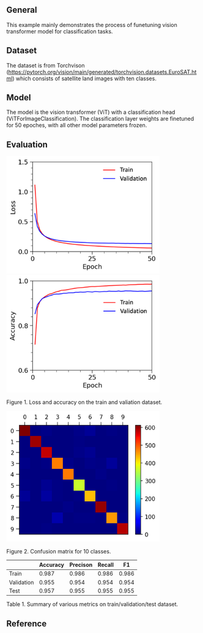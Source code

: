 ## General
This example mainly demonstrates the process of funetuning vision transformer model for classification tasks. 

## Dataset
The dataset is from Torchvison (https://pytorch.org/vision/main/generated/torchvision.datasets.EuroSAT.html) which consists of satellite land images with ten classes.

## Model
The model is the vision transformer (ViT) with a classification head (ViTForImageClassification). The classification layer weights are finetuned for 50 epoches, with all other model parameters frozen.

## Evaluation
<img src="figures/train_valid_loss.png" width="400" /> <img src="figures/train_valid_acc.png" width="400" />

Figure 1. Loss and accuracy on the train and valiation dataset. 

<img src="figures/conf_matrix.tif" width="400" />

Figure 2. Confusion matrix for 10 classes.

| | Accuracy | Precison | Recall | F1 | 
| --- | --- | --- | --- | --- |
| Train | 0.987 | 0.986 | 0.986 | 0.986 |
| Validation | 0.955 | 0.954 | 0.954 | 0.954 |
| Test | 0.957 | 0.955 | 0.955 | 0.955 |

Table 1. Summary of various metrics on train/validation/test dataset.

## Reference
